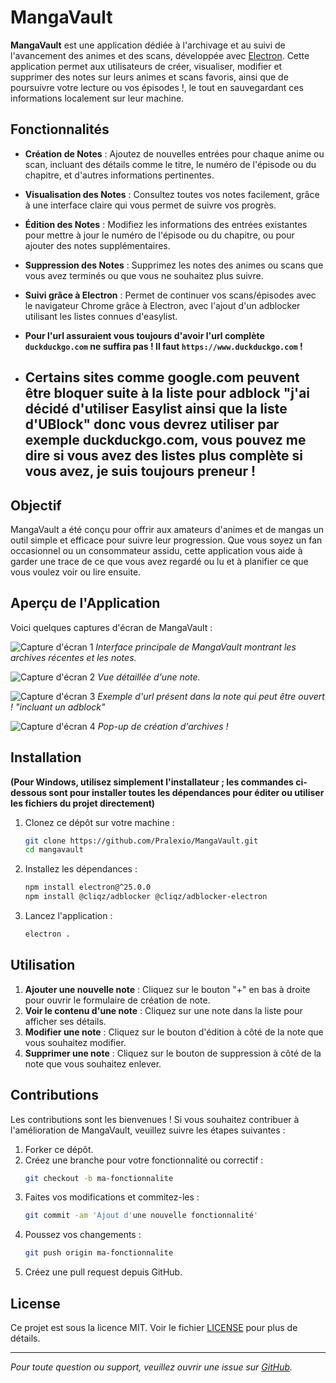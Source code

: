 # MangaVault

**MangaVault** est une application dédiée à l'archivage et au suivi de l'avancement des animes et des scans, développée avec [Electron](https://www.electronjs.org/). Cette application permet aux utilisateurs de créer, visualiser, modifier et supprimer des notes sur leurs animes et scans favoris, ainsi que de poursuivre votre lecture ou vos épisodes !, le tout en sauvegardant ces informations localement sur leur machine.

## Fonctionnalités

- **Création de Notes** : Ajoutez de nouvelles entrées pour chaque anime ou scan, incluant des détails comme le titre, le numéro de l'épisode ou du chapitre, et d'autres informations pertinentes.
- **Visualisation des Notes** : Consultez toutes vos notes facilement, grâce à une interface claire qui vous permet de suivre vos progrès.
- **Édition des Notes** : Modifiez les informations des entrées existantes pour mettre à jour le numéro de l'épisode ou du chapitre, ou pour ajouter des notes supplémentaires.
- **Suppression des Notes** : Supprimez les notes des animes ou scans que vous avez terminés ou que vous ne souhaitez plus suivre.
- **Suivi grâce à Electron** : Permet de continuer vos scans/épisodes avec le navigateur Chrome grâce à Electron, avec l'ajout d'un adblocker utilisant les listes connues d'easylist.
- **Pour l'url assuraient vous toujours d'avoir l'url complète ``duckduckgo.com`` ne suffira pas ! Il faut ``https://www.duckduckgo.com`` !**

- ## Certains sites comme google.com peuvent être bloquer suite à la liste pour adblock "j'ai décidé d'utiliser Easylist ainsi que la liste d'UBlock" donc vous devrez utiliser par exemple duckduckgo.com, vous pouvez me dire si vous avez des listes plus complète si vous avez, je suis toujours preneur !

## Objectif

MangaVault a été conçu pour offrir aux amateurs d'animes et de mangas un outil simple et efficace pour suivre leur progression. Que vous soyez un fan occasionnel ou un consommateur assidu, cette application vous aide à garder une trace de ce que vous avez regardé ou lu et à planifier ce que vous voulez voir ou lire ensuite.

## Aperçu de l'Application

Voici quelques captures d'écran de MangaVault :

![Capture d'écran 1](https://i.ibb.co/4SzQQBs/IMG-01.png)
*Interface principale de MangaVault montrant les archives récentes et les notes.*

![Capture d'écran 2](https://i.ibb.co/rsddfnB/IMG-02.png)
*Vue détaillée d'une note.*

![Capture d'écran 3](https://i.ibb.co/kg62fLz/IMG-03.png)
*Exemple d'url présent dans la note qui peut être ouvert ! "incluant un adblock"*

![Capture d'écran 4](https://i.ibb.co/N9dx2Jy/IMG-04.png)
*Pop-up de création d'archives !*

## Installation

**(Pour Windows, utilisez simplement l'installateur ; les commandes ci-dessous sont pour installer toutes les dépendances pour éditer ou utiliser les fichiers du projet directement)**

1. Clonez ce dépôt sur votre machine :
    ```bash
    git clone https://github.com/Pralexio/MangaVault.git
    cd mangavault
    ```

2. Installez les dépendances :
    ```bash
    npm install electron@^25.0.0
    npm install @cliqz/adblocker @cliqz/adblocker-electron
    ```

3. Lancez l'application :
    ```bash
    electron .
    ```

## Utilisation

1. **Ajouter une nouvelle note** : Cliquez sur le bouton "+" en bas à droite pour ouvrir le formulaire de création de note.
2. **Voir le contenu d'une note** : Cliquez sur une note dans la liste pour afficher ses détails.
3. **Modifier une note** : Cliquez sur le bouton d'édition à côté de la note que vous souhaitez modifier.
4. **Supprimer une note** : Cliquez sur le bouton de suppression à côté de la note que vous souhaitez enlever.

## Contributions

Les contributions sont les bienvenues ! Si vous souhaitez contribuer à l'amélioration de MangaVault, veuillez suivre les étapes suivantes :

1. Forker ce dépôt.
2. Créez une branche pour votre fonctionnalité ou correctif :
    ```bash
    git checkout -b ma-fonctionnalite
    ```
3. Faites vos modifications et commitez-les :
    ```bash
    git commit -am 'Ajout d'une nouvelle fonctionnalité'
    ```
4. Poussez vos changements :
    ```bash
    git push origin ma-fonctionnalite
    ```
5. Créez une pull request depuis GitHub.

## License

Ce projet est sous la licence MIT. Voir le fichier [LICENSE](LICENSE) pour plus de détails.

---

*Pour toute question ou support, veuillez ouvrir une issue sur [GitHub](https://github.com/pralexio/mangavault/issues).*
